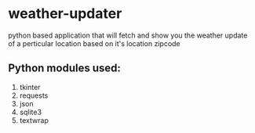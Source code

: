 # weather-updater
python based application that will fetch and show you the weather update of a perticular location based on it's location zipcode

## Python modules used:
1. tkinter
2. requests 
3. json
4. sqlite3 
5. textwrap
